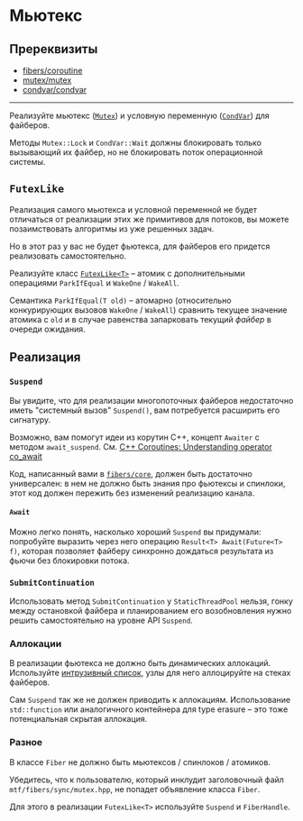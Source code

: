 # Мьютекс

## Пререквизиты

- [fibers/coroutine](/tasks/fibers/coroutine)
- [mutex/mutex](/tasks/mutex/mutex)
- [condvar/condvar](/tasks/condvar/condvar)

---

Реализуйте мьютекс ([`Mutex`](mtf/fibers/sync/mutex.hpp)) и условную переменную ([`CondVar`](mtf/fibers/sync/condvar.hpp)) для файберов.

Методы `Mutex::Lock` и `CondVar::Wait` должны блокировать только вызывающий их файбер, но не блокировать поток операционной системы.

## `FutexLike`

Реализация самого мьютекса и условной переменной не будет отличаться от реализации этих же примитивов для потоков, вы можете позаимствовать алгоритмы из уже решенных задач.

Но в этот раз у вас не будет фьютекса, для файберов его придется реализовать самостоятельно.

Реализуйте класс [`FutexLike<T>`](mtf/fibers/sync/futex.hpp) – атомик с дополнительными операциями `ParkIfEqual` и `WakeOne` / `WakeAll`.

Семантика `ParkIfEqual(T old)` – атомарно (относительно конкурирующих вызовов `WakeOne` / `WakeAll`) сравнить текущее значение атомика с `old` и в случае равенства запарковать текущий _файбер_ в очереди ожидания.

## Реализация

### `Suspend`

Вы увидите, что для реализации многопоточных файберов недостаточно иметь "системный вызов" `Suspend()`, вам потребуется расширить его сигнатуру.

Возможно, вам помогут идеи из корутин С++, концепт `Awaiter` с методом `await_suspend`. 
См. [C++ Coroutines: Understanding operator co_await](https://lewissbaker.github.io/2017/11/17/understanding-operator-co-await)

Код, написанный вами в [`fibers/core`](mtf/fibers/core), должен быть достаточно универсален: в нем не должно быть знания про фьютексы и спинлоки, этот код должен пережить без изменений реализацию канала.

#### `Await`

Можно легко понять, насколько хороший `Suspend` вы придумали: попробуйте выразить через него операцию `Result<T> Await(Future<T> f)`, которая позволяет файберу синхронно дождаться результата из фьючи без блокировки потока.

### `SubmitContinuation`

Использовать метод `SubmitContinuation` у `StaticThreadPool` нельзя, гонку между остановкой файбера и планированием его возобновления нужно решить самостоятельно на уровне API `Suspend`.

### Аллокации

В реализации фьютекса не должно быть динамических аллокаций. Используйте [интрузивный список](https://gitlab.com/Lipovsky/wheels/-/blob/master/wheels/support/intrusive_list.hpp), узлы для него аллоцируйте на стеках файберов.

Сам `Suspend` так же не должен приводить к аллокациям. Использование `std::function` или аналогичного контейнера для type erasure – это тоже потенциальная скрытая аллокация.

### Разное

В классе `Fiber` не должно быть мьютексов / спинлоков / атомиков.

Убедитесь, что к пользователю, который инклудит заголовочный файл `mtf/fibers/sync/mutex.hpp`, не попадет объявление класса `Fiber`.

Для этого в реализации `FutexLike<T>` используйте `Suspend` и `FiberHandle`.
